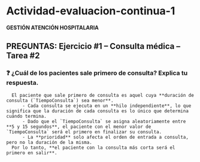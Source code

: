 # **Actividad-evaluacion-continua-1**
**GESTIÓN ATENCIÓN HOSPITALARIA**


## PREGUNTAS: Ejercicio #1 – Consulta médica – Tarea #2

### ❓ ¿Cuál de los pacientes sale primero de consulta? Explica tu respuesta.
      El paciente que sale primero de consulta es aquel cuya **duración de consulta (`TiempoConsulta`) sea menor**.
          - Cada consulta se ejecuta en un **hilo independiente**, lo que significa que la duración de cada consulta es lo único que determina cuándo termina.
          - Dado que el `TiempoConsulta` se asigna aleatoriamente entre **5 y 15 segundos**, el paciente con el menor valor de `TiempoConsulta` será el primero en finalizar su consulta.
          - La **prioridad** solo afecta el orden de entrada a consulta, pero no la duración de la misma.
      Por lo tanto, **el paciente con la consulta más corta será el primero en salir**.











